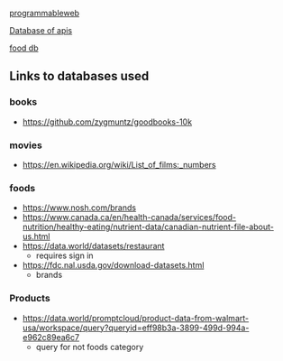 [programmableweb](https://programmableweb.com/api)

[Database of apis](https://www.programmableweb.com/category/all/apis?keyword=movie&page=1)

[food db](https://www.fatsecret.com/calories-nutrition/)


## Links to databases used

### books
- https://github.com/zygmuntz/goodbooks-10k

### movies
- https://en.wikipedia.org/wiki/List_of_films:_numbers


### foods
- https://www.nosh.com/brands
- https://www.canada.ca/en/health-canada/services/food-nutrition/healthy-eating/nutrient-data/canadian-nutrient-file-about-us.html
- https://data.world/datasets/restaurant
  - requires sign in
- https://fdc.nal.usda.gov/download-datasets.html
  - brands

### Products
- https://data.world/promptcloud/product-data-from-walmart-usa/workspace/query?queryid=eff98b3a-3899-499d-994a-e962c89ea6c7
  - query for not foods category
